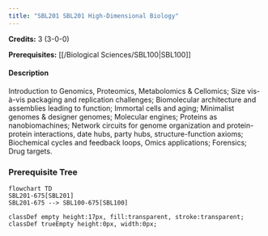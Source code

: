 ```yaml
---
title: "SBL201 SBL201 High-Dimensional Biology"
---
```

**Credits:** 3 (3-0-0)

**Prerequisites:** [[/Biological Sciences/SBL100|SBL100]]

#### Description
Introduction to Genomics, Proteomics, Metabolomics & Cellomics; Size vis-à-vis packaging and replication challenges; Biomolecular architecture and assemblies leading to function; Immortal cells and aging; Minimalist genomes & designer genomes; Molecular engines; Proteins as nanobiomachines; Network circuits for genome organization and protein-protein interactions, date hubs, party hubs, structure-function axioms; Biochemical cycles and feedback loops, Omics applications; Forensics; Drug targets.

### Prerequisite Tree

```mermaid
flowchart TD
SBL201-675[SBL201]
SBL201-675 --> SBL100-675[SBL100]

classDef empty height:17px, fill:transparent, stroke:transparent;
classDef trueEmpty height:0px, width:0px;
```